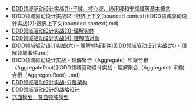
- [DDD领域驱动设计实战(1)-子域、核心域、通用域和支撑域等基本概念](DDD领域驱动设计实战(1)-子域、核心域、通用域和支撑域等基本概念.md)
- [DDD领域驱动设计实战(2)-限界上下文(bounded context)](DDD领域驱动设计实战(2)-限界上下文(bounded context).md)
- [DDD领域驱动设计实战(3)-理解实体](DDD领域驱动设计实战(3)-理解实体.md)
- [DDD领域驱动设计实战(4)-理解值对象](DDD领域驱动设计实战(4)-理解值对象.md)
- [DDD领域驱动设计实战(六) - 理解领域事件](DDD领域驱动设计实战(六) - 理解领域事件.md)
- [DDD领域驱动设计实战 - 理解聚合（Aggregate）和聚合根（AggregateRoot）](DDD领域驱动设计实战 - 理解聚合（Aggregate）和聚合根（AggregateRoot）.md)
- [DDD领域驱动设计实战-分层架构](DDD领域驱动设计实战-分层架构.md)
- [DDD领域驱动设计的战略设计](DDD领域驱动设计的战略设计.md)
- [充血模型、贫血领域模型](充血模型、贫血领域模型.md)


 
